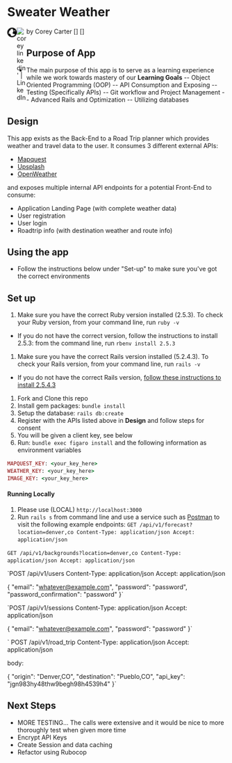# Sweater Weather
by Corey Carter
[<img align="left" alt="corey github" width="22px" src="https://raw.githubusercontent.com/iconic/open-iconic/master/svg/globe.svg" />]
[<img align="left" alt="corey linkedin' | LinkedIn" width="22px" src="https://cdn.jsdelivr.net/npm/simple-icons@v3/icons/linkedin.svg" />]

## Purpose of App

- The main purpose of this app is to serve as a learning experience while we work towards mastery of our **Learning Goals**
-- Object Oriented Programming (OOP)
-- API Consumption and Exposing
-- Testing (Specifically APIs)
-- Git workflow and Project Management
-- Advanced Rails and Optimization
-- Utilizing databases

## Design

This app exists as the Back-End to a Road Trip planner which provides weather and travel data to the user. 
It consumes 3 different external APIs:
- [Mapquest](https://developer.mapquest.com/documentation/geocoding-api/)
- [Upsplash](https://unsplash.com/documentation)
- [OpenWeather](https://openweathermap.org/api/one-call-api) 

and exposes multiple internal API endpoints for a potential Front-End to consume:
- Application Landing Page (with complete weather data)
- User registration
- User login
- Roadtrip info (with destination weather and route info)

## Using the app

- Follow the instructions below under "Set-up" to make sure you've got the correct environments

## Set up

1. Make sure you have the correct Ruby version installed (2.5.3). To check your Ruby version, from your command line, run `ruby -v`
  - If you do not have the correct version, follow the instructions to install 2.5.3: from the command line, run `rbenv install 2.5.3`
1. Make sure you have the correct Rails version installed (5.2.4.3). To check your Rails version, from your command line, run `rails -v`
  - If you do not have the correct Rails version, [follow these instructions to install 2.5.4.3](https://github.com/turingschool-examples/task_manager_rails/blob/master/rails_uninstall.md)
1. Fork and Clone this repo
1. Install gem packages: `bundle install`
1. Setup the database: `rails db:create`
1. Register with the APIs listed above in **Design** and follow steps for consent
1. You will be given a client key, see below
1. Run: `bundle exec figaro install` and the following information as environment variables
```ruby
MAPQUEST_KEY: <your_key_here>
WEATHER_KEY: <your_key_here>
IMAGE_KEY: <your_key_here>
```

#### Running Locally
1. Please use (LOCAL) ```http://localhost:3000```
1. Run `rails s` from command line and use a service such as [Postman](https://www.postman.com/) to visit the following example endpoints:
`GET /api/v1/forecast?location=denver,co
Content-Type: application/json
Accept: application/json`

`GET /api/v1/backgrounds?location=denver,co
Content-Type: application/json
Accept: application/json`

`POST /api/v1/users
Content-Type: application/json
Accept: application/json

{
  "email": "whatever@example.com",
  "password": "password",
  "password_confirmation": "password"
}`

`POST /api/v1/sessions
Content-Type: application/json
Accept: application/json

{
  "email": "whatever@example.com",
  "password": "password"
}`

` POST /api/v1/road_trip
Content-Type: application/json
Accept: application/json

body:

{
  "origin": "Denver,CO",
  "destination": "Pueblo,CO",
  "api_key": "jgn983hy48thw9begh98h4539h4"
}`

## Next Steps
- MORE TESTING... The calls were extensive and it would be nice to more thoroughly test when given more time
- Encrypt API Keys
- Create Session and data caching
- Refactor using Rubocop
